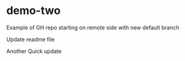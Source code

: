 # demo-two
Example of GH repo starting on remote side with new default branch

Update readme file

Another Quick update
